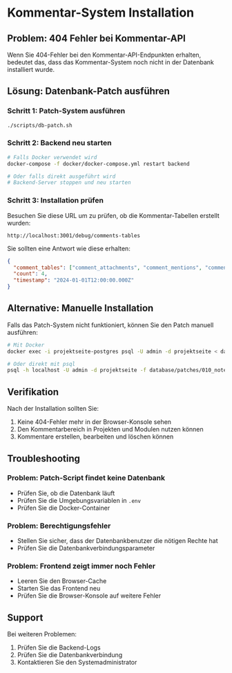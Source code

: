 # Kommentar-System Installation

## Problem: 404 Fehler bei Kommentar-API

Wenn Sie 404-Fehler bei den Kommentar-API-Endpunkten erhalten, bedeutet das, dass das Kommentar-System noch nicht in der Datenbank installiert wurde.

## Lösung: Datenbank-Patch ausführen

### Schritt 1: Patch-System ausführen
```bash
./scripts/db-patch.sh
```

### Schritt 2: Backend neu starten
```bash
# Falls Docker verwendet wird
docker-compose -f docker/docker-compose.yml restart backend

# Oder falls direkt ausgeführt wird
# Backend-Server stoppen und neu starten
```

### Schritt 3: Installation prüfen
Besuchen Sie diese URL um zu prüfen, ob die Kommentar-Tabellen erstellt wurden:
```
http://localhost:3001/debug/comments-tables
```

Sie sollten eine Antwort wie diese erhalten:
```json
{
  "comment_tables": ["comment_attachments", "comment_mentions", "comment_reactions", "comments"],
  "count": 4,
  "timestamp": "2024-01-01T12:00:00.000Z"
}
```

## Alternative: Manuelle Installation

Falls das Patch-System nicht funktioniert, können Sie den Patch manuell ausführen:

```bash
# Mit Docker
docker exec -i projektseite-postgres psql -U admin -d projektseite < database/patches/010_notes_comments_system.sql

# Oder direkt mit psql
psql -h localhost -U admin -d projektseite -f database/patches/010_notes_comments_system.sql
```

## Verifikation

Nach der Installation sollten Sie:
1. Keine 404-Fehler mehr in der Browser-Konsole sehen
2. Den Kommentarbereich in Projekten und Modulen nutzen können
3. Kommentare erstellen, bearbeiten und löschen können

## Troubleshooting

### Problem: Patch-Script findet keine Datenbank
- Prüfen Sie, ob die Datenbank läuft
- Prüfen Sie die Umgebungsvariablen in `.env`
- Prüfen Sie die Docker-Container

### Problem: Berechtigungsfehler
- Stellen Sie sicher, dass der Datenbankbenutzer die nötigen Rechte hat
- Prüfen Sie die Datenbankverbindungsparameter

### Problem: Frontend zeigt immer noch Fehler
- Leeren Sie den Browser-Cache
- Starten Sie das Frontend neu
- Prüfen Sie die Browser-Konsole auf weitere Fehler

## Support

Bei weiteren Problemen:
1. Prüfen Sie die Backend-Logs
2. Prüfen Sie die Datenbankverbindung
3. Kontaktieren Sie den Systemadministrator
